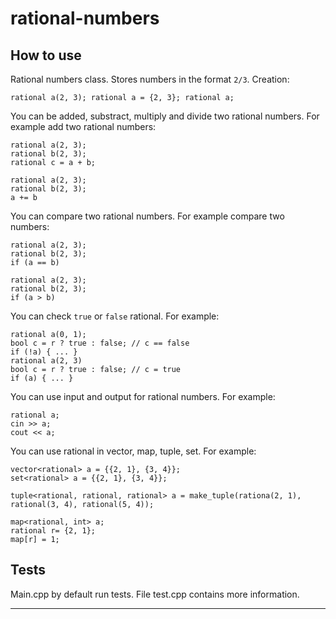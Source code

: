 # rational-numbers

## How to use
Rational numbers class. Stores numbers in the format `2/3`. Creation:

``` rational a(2, 3); rational a = {2, 3}; rational a; ```

You can be added, substract, multiply and divide two rational numbers. 
For example add two rational numbers:

``` 
rational a(2, 3);
rational b(2, 3);
rational c = a + b;
```

```
rational a(2, 3);
rational b(2, 3);
a += b
```

You can compare two rational numbers. For example compare two numbers:

```
rational a(2, 3);
rational b(2, 3);
if (a == b)
```

```
rational a(2, 3);
rational b(2, 3);
if (a > b)
```

You can check `true` or `false` rational. For example:

```
rational a(0, 1);
bool c = r ? true : false; // c == false
if (!a) { ... }
rational a(2, 3)
bool c = r ? true : false; // c = true
if (a) { ... } 
```

You can use input and output for rational numbers. For example:

```
rational a;
cin >> a;
cout << a;
```

You can use rational in vector, map, tuple, set. For example:

```
vector<rational> a = {{2, 1}, {3, 4}};
set<rational> a = {{2, 1}, {3, 4}};

tuple<rational, rational, rational> a = make_tuple(rationa(2, 1), rational(3, 4), rational(5, 4));

map<rational, int> a; 
rational r= {2, 1};
map[r] = 1;
```

## Tests
Main.cpp by default run tests.
File test.cpp contains more information.

<hr>
